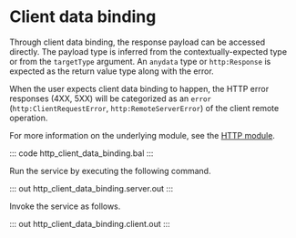 # Client data binding

Through client data binding, the response payload can be accessed directly. The payload type is inferred from the contextually-expected type or from the `targetType` argument. An `anydata` type or `http:Response` is expected as
the return value type along with the error.

When the user expects client data binding to happen, the HTTP error responses (4XX, 5XX) will be categorized as an `error` (`http:ClientRequestError`, `http:RemoteServerError`) of the client remote operation.

For more information on the underlying module, see the [HTTP module](https://lib.ballerina.io/ballerina/http/latest/).

::: code http_client_data_binding.bal :::

Run the service by executing the following command.

::: out http_client_data_binding.server.out :::

Invoke the service as follows.

::: out http_client_data_binding.client.out :::
